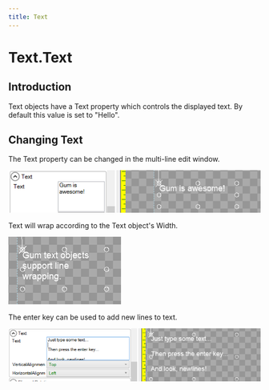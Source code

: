 ```yaml
---
title: Text
---
```


# Text.Text

## Introduction

Text objects have a Text property which controls the displayed text. By default this value is set to "Hello".

## Changing Text

The Text property can be changed in the multi-line edit window.

![](../../.gitbook/assets/GumIsAwesome.png)

Text will wrap according to the Text object's Width.

![](../../.gitbook/assets/LineWrappingTextGum.png)

The enter key can be used to add new lines to text.

![](../../.gitbook/assets/NewlinesGum.png)

